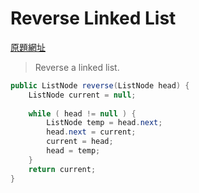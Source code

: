 # Reverse Linked List
[原題網址](http://www.lintcode.com/en/problem/reverse-linked-list/)

>Reverse a linked list.


```java
public ListNode reverse(ListNode head) {
    ListNode current = null;
    
    while ( head != null ) {
        ListNode temp = head.next;
        head.next = current;
        current = head;
        head = temp;
    }
    return current;
}
```
